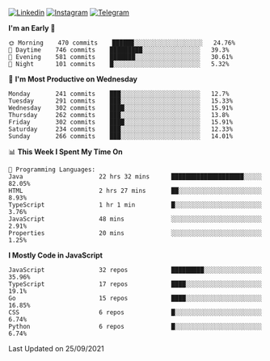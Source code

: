 [![Linkedin](https://img.shields.io/badge/-Archie-blue?style=flat-square&labelColor=gray&logo=Linkedin&logoColor=white&link=https://www.linkedin.com/in/archisdi)](https://www.linkedin.com/in/archisdi)
[![Instagram](https://img.shields.io/badge/-@archisdi-orange?style=flat-square&labelColor=gray&logo=Instagram&logoColor=white&link=https://www.instagram.com/archisdi)](https://www.instagram.com/archisdi)
[![Telegram](https://img.shields.io/badge/-aai-informational?style=flat-square&labelColor=gray&logo=telegram&logoColor=white&link=https://t.me/archisdi)](https://t.me/archisdi)

<!--START_SECTION:waka-->
**I'm an Early 🐤** 

```text
🌞 Morning    470 commits    ██████░░░░░░░░░░░░░░░░░░░   24.76% 
🌆 Daytime    746 commits    █████████░░░░░░░░░░░░░░░░   39.3% 
🌃 Evening    581 commits    ███████░░░░░░░░░░░░░░░░░░   30.61% 
🌙 Night      101 commits    █░░░░░░░░░░░░░░░░░░░░░░░░   5.32%

```
📅 **I'm Most Productive on Wednesday** 

```text
Monday       241 commits    ███░░░░░░░░░░░░░░░░░░░░░░   12.7% 
Tuesday      291 commits    ███░░░░░░░░░░░░░░░░░░░░░░   15.33% 
Wednesday    302 commits    ████░░░░░░░░░░░░░░░░░░░░░   15.91% 
Thursday     262 commits    ███░░░░░░░░░░░░░░░░░░░░░░   13.8% 
Friday       302 commits    ████░░░░░░░░░░░░░░░░░░░░░   15.91% 
Saturday     234 commits    ███░░░░░░░░░░░░░░░░░░░░░░   12.33% 
Sunday       266 commits    ███░░░░░░░░░░░░░░░░░░░░░░   14.01%

```


📊 **This Week I Spent My Time On** 

```text
💬 Programming Languages: 
Java                     22 hrs 32 mins      ████████████████████░░░░░   82.05% 
HTML                     2 hrs 27 mins       ██░░░░░░░░░░░░░░░░░░░░░░░   8.93% 
TypeScript               1 hr 1 min          █░░░░░░░░░░░░░░░░░░░░░░░░   3.76% 
JavaScript               48 mins             ░░░░░░░░░░░░░░░░░░░░░░░░░   2.91% 
Properties               20 mins             ░░░░░░░░░░░░░░░░░░░░░░░░░   1.25%

```

**I Mostly Code in JavaScript** 

```text
JavaScript               32 repos            █████████░░░░░░░░░░░░░░░░   35.96% 
TypeScript               17 repos            ████░░░░░░░░░░░░░░░░░░░░░   19.1% 
Go                       15 repos            ████░░░░░░░░░░░░░░░░░░░░░   16.85% 
CSS                      6 repos             █░░░░░░░░░░░░░░░░░░░░░░░░   6.74% 
Python                   6 repos             █░░░░░░░░░░░░░░░░░░░░░░░░   6.74%

```



 Last Updated on 25/09/2021
<!--END_SECTION:waka-->